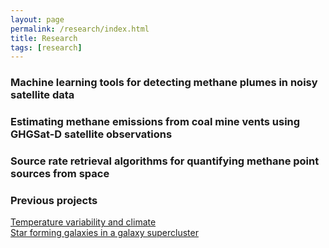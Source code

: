 ```yaml
---
layout: page
permalink: /research/index.html
title: Research
tags: [research]
---
```


### Machine learning tools for detecting methane plumes in noisy satellite data

### Estimating methane emissions from coal mine vents using GHGSat-D satellite observations

### Source rate retrieval algorithms for quantifying methane point sources from space

### Previous projects

[Temperature variability and climate](http://www.varon.org/research/climate/) <br>
[Star forming galaxies in a galaxy supercluster](http://www.varon.org/research/astro/)

<!--
I'm interested in what satellite remote sensing can teach us about planetary atmospheres. 

This topic is on the interface between astrophysics and atmospheric science, the fields of my previous research. In the simplest terms, I am fascinated by the idea that we can learn new (and obscure!) things about a planet, just by looking at it from space.

Satellite instruments have the unique ability to characterize entire planetary atmospheres in a matter of hours or days. As a result, they grant access to an abundance of information about the Earth and other planets that would otherwise be out of reach to us---but only if they can be reliably interpreted. Fortunately (or unfortunately, depending on how you look at it) the scientific value of satellite data is often mostly limited by our powers of interpretation, and there is still a great deal of progress to be made in this regard. 

Interpreting satellite data is an inverse problem; you start with some measurements of a system and attempt to deduce what the state of the system must have been for you to have made those measurements. Often the problem is under-determined; there may not be a unique state that produces your measurements. However, as outlined in Clive D. Rodgers' textbook [<em>Inverse Methods for Atmospheric Sounding</em>](https://books.google.com/books/about/Inverse_Methods_for_Atmospheric_Sounding.html?id=dW-0QgAACAAJ&redir_esc=y), it is possible to determine the most likely state of the system via Bayesian minimization of a cost function. 

When the system under scrutiny is an atmosphere and the measurements come from a satellite, there are two inverse problems that are of special interest to me. The first is the problem of inferring the global distribution of a trace gas from the satellite spectra, in which case the goal is to determine the concentrations of the gas at different locations around the planet, given some knowledge of how light interacts with chemicals in the atmosphere. The second is the problem of constraining emissions of the trace gas, given the map of concentrations produced in the first problem and a chemical transport model. I plan to explore both of these problems in depth during my PhD.
-->